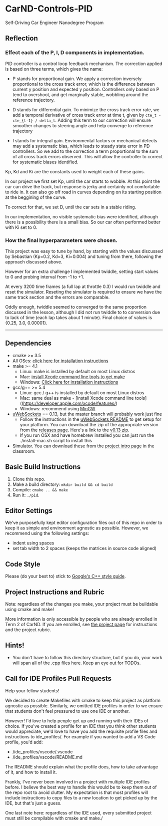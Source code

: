 # CarND-Controls-PID
Self-Driving Car Engineer Nanodegree Program

## Reflection

### Effect each of the P, I, D components in implementation.

<!-- Student describes the effect of the P, I, D component of the PID algorithm in their implementation. Is it what you expected? 
Visual aids are encouraged, i.e. record of a small video of the car in the simulator and describe what each component is set to.
-->

PID controller is a control loop feedback mechanism. The correction applied is based on three terms, which gives the name:

* P stands for proportional gain. We apply a correction inversely proportional to the cross track error, which is the difference between current y position and expected y position. Controllers only based on P tend to overshoot, and get marginally stable, wobbling around the reference trajectory.

* D stands for differential gain. To minimize the cross track error rate, we add a temporal derivative of cross track error at time t, given by `cte_t - cte_{t-1} / delta_t`. Adding this term to our correction will ensure smoother changes to steering angle and help converge to reference trajectory

* I stands for integral gain. Environmental factors or mechanical defects may add a systematic bias, which leads to steady state error in PD controllers. So we add to the correction a term proportional to the sum of all cross track errors observed. This will allow the controller to correct for systematic biases identified.

Kp, Kd and Ki are the constants used to weight each of these gains.

In our project we first set Kp, until the car starts to wobble. At this point the car can drive the track, but response is jerky and certainly not comfortable to ride in. It can also go off road in curves depending on its starting position at the beggining of the curve.

To correct for that, we set D, until the car sets in a stable riding.

In our implementation, no visible systematic bias were identified, although there is a possibility there is a small bias. So our car often performed better with Ki set to 0.

### How the final hyperparameters were chosen.

<!-- Student discusses how they chose the final hyperparameters (P, I, D coefficients). This could be have been done through manual tuning, twiddle, SGD, or something else, or a combination! -->

This project was easy to tune by hand, by starting with the values discussed by Sebastian (Kp=0.2, Kd=3, Ki=0.004) and tuning from there, following the approach discussed above.

However for an extra challenge I implemented twiddle, setting start values to 0 and probing interval from -1 to +1.

At every 3200 time frames (a full lap at throttle 0.3) I would run twiddle and reset the simulator. Reseting the simulator is required to ensure we have the same track section and the errors are comparable.

Oddly enough, twiddle seemed to converged to the same proportion discussed in the lesson, although I did not run twiddle to to conversion due to lack of time (each lap takes about 1 minute). Final choice of values is {0.25, 3.0, 0.00001}.

---

## Dependencies

* cmake >= 3.5
 * All OSes: [click here for installation instructions](https://cmake.org/install/)
* make >= 4.1
  * Linux: make is installed by default on most Linux distros
  * Mac: [install Xcode command line tools to get make](https://developer.apple.com/xcode/features/)
  * Windows: [Click here for installation instructions](http://gnuwin32.sourceforge.net/packages/make.htm)
* gcc/g++ >= 5.4
  * Linux: gcc / g++ is installed by default on most Linux distros
  * Mac: same deal as make - [install Xcode command line tools]((https://developer.apple.com/xcode/features/)
  * Windows: recommend using [MinGW](http://www.mingw.org/)
* [uWebSockets](https://github.com/uWebSockets/uWebSockets) == 0.13, but the master branch will probably work just fine
  * Follow the instructions in the [uWebSockets README](https://github.com/uWebSockets/uWebSockets/blob/master/README.md) to get setup for your platform. You can download the zip of the appropriate version from the [releases page](https://github.com/uWebSockets/uWebSockets/releases). Here's a link to the [v0.13 zip](https://github.com/uWebSockets/uWebSockets/archive/v0.13.0.zip).
  * If you run OSX and have homebrew installed you can just run the ./install-mac.sh script to install this
* Simulator. You can download these from the [project intro page](https://github.com/udacity/CarND-PID-Control-Project/releases) in the classroom.

## Basic Build Instructions

1. Clone this repo.
2. Make a build directory: `mkdir build && cd build`
3. Compile: `cmake .. && make`
4. Run it: `./pid`. 

## Editor Settings

We've purposefully kept editor configuration files out of this repo in order to
keep it as simple and environment agnostic as possible. However, we recommend
using the following settings:

* indent using spaces
* set tab width to 2 spaces (keeps the matrices in source code aligned)

## Code Style

Please (do your best to) stick to [Google's C++ style guide](https://google.github.io/styleguide/cppguide.html).

## Project Instructions and Rubric

Note: regardless of the changes you make, your project must be buildable using
cmake and make!

More information is only accessible by people who are already enrolled in Term 2
of CarND. If you are enrolled, see [the project page](https://classroom.udacity.com/nanodegrees/nd013/parts/40f38239-66b6-46ec-ae68-03afd8a601c8/modules/f1820894-8322-4bb3-81aa-b26b3c6dcbaf/lessons/e8235395-22dd-4b87-88e0-d108c5e5bbf4/concepts/6a4d8d42-6a04-4aa6-b284-1697c0fd6562)
for instructions and the project rubric.

## Hints!

* You don't have to follow this directory structure, but if you do, your work
  will span all of the .cpp files here. Keep an eye out for TODOs.

## Call for IDE Profiles Pull Requests

Help your fellow students!

We decided to create Makefiles with cmake to keep this project as platform
agnostic as possible. Similarly, we omitted IDE profiles in order to we ensure
that students don't feel pressured to use one IDE or another.

However! I'd love to help people get up and running with their IDEs of choice.
If you've created a profile for an IDE that you think other students would
appreciate, we'd love to have you add the requisite profile files and
instructions to ide_profiles/. For example if you wanted to add a VS Code
profile, you'd add:

* /ide_profiles/vscode/.vscode
* /ide_profiles/vscode/README.md

The README should explain what the profile does, how to take advantage of it,
and how to install it.

Frankly, I've never been involved in a project with multiple IDE profiles
before. I believe the best way to handle this would be to keep them out of the
repo root to avoid clutter. My expectation is that most profiles will include
instructions to copy files to a new location to get picked up by the IDE, but
that's just a guess.

One last note here: regardless of the IDE used, every submitted project must
still be compilable with cmake and make./
